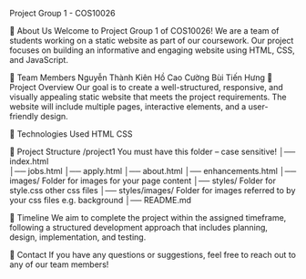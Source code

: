 Project Group 1 - COS10026

📌 About Us
Welcome to Project Group 1 of COS10026! We are a team of students working on a static website as part of our coursework. Our project focuses on building an informative and engaging website using HTML, CSS, and JavaScript.

👥 Team Members
Nguyễn Thành Kiên
Hồ Cao Cường
Bùi Tiến Hưng
🚀 Project Overview
Our goal is to create a well-structured, responsive, and visually appealing static website that meets the project requirements. The website will include multiple pages, interactive elements, and a user-friendly design.

🔧 Technologies Used
HTML
CSS

📂 Project Structure
/project1           You must have this folder – case sensitive!
│── index.html      
│── jobs.html 
│── apply.html
│── about.html 
│── enhancements.html
│── images/         Folder for images for your page content
│── styles/         Folder for style.css other css files
│── styles/images/  Folder for images referred to by your css files e.g. background
│── README.md  

📅 Timeline
We aim to complete the project within the assigned timeframe, following a structured development approach that includes planning, design, implementation, and testing.

📩 Contact
If you have any questions or suggestions, feel free to reach out to any of our team members!

